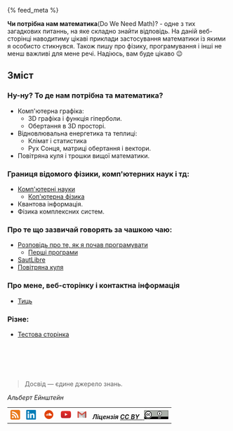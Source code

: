 {% feed_meta %}

__Чи потрібна нам математика__(Do We Need Math)? -  одне з тих загадкових питаннь, на яке складно знайти відповідь. На даній веб-сторінці наводитиму цікаві приклади застосування математики із якими я особисто стикнувся. 
Також пишу про фізику, програмування і інші не менш важливі для мене речі. Надіюсь, вам буде цікаво :wink:

## Зміст

###  Ну-ну? То де нам потрібна та математика?

- Комп'ютерна графіка:
  - 3D графіка і функція гіперболи.
  - Обертання в 3D просторі.
- Відновлювальна енергетика та теплиці:
  - Клімат і статистика
  - Рух Сонця, матриці обертання і вектори.
- Повітряна куля і трошки вищої математики.


###  Границя відомого фізики, комп'ютерних наук і тд:

- [Комп'ютерні науки](ComputerScience/WhatToLearn.md)
  - [Коп'ютерна фізика](ComputationalPhysics/intro.md)
- Квантова інформація. 
- Фізика комплексних систем.

### Про те що зазвичай говорять за чашкою чаю:

- [Розповідь про те, як я почав програмувати](PersonalBlog/hello-world.md)
  - [Перші програми](PersonalBlog/algo-programs.md)
- [SautLibre](PersonalBlog/saut-libre-parkour-team.md)
- [Повітряна куля](PersonalBlog/hot_air_baloon.md)


### Про мене, веб-сторінку і контактна інформація

- [Тиць](about.md)

### Різне:

- [Тестова сторінка](Test/Test.md)

<br>
<br>
<br>
<br>

> Досвід — єдине джерело знань.

_Альберт Ейнштейн_

<table>
  <tr>
    <th>
      <a href="/feed.xml" target="_blank">
        <img height="22" width="22" alt="RSS" src="./images/rss-icon.png"> 
      </a>
    </th>
    <th>
      <a href="https://www.linkedin.com/in/oleg-kmechak/" target="_blank">
        <img height="22" width="25" alt="Linkedin профіль" src="./images/linkedin-icon.png"> 
      </a>
    </th>
    <th>
     <a href="https://soundcloud.com/rain_must_fall" target="_blank">
      <img height="25" width="25" alt="SoundCloud профіль" src="./images/soundcloud-icon.png">
     </a>
    </th>
    <th>
      <a href="https://www.youtube.com/c/OlegFedyna" target="_blank">
        <img height="25" width="25" alt="YouTube профіль" src="./images/youtube-icon.png">
      </a>
    </th> 
    <th>
      <a href="mailto:oleg.kmechak@gmail.com">
        <img height="15" width="20" alt="Gmail профіль" src="./images/gmail-icon.png">
      </a>
    </th>
    <th align="right">
      <i>Ліцензія <a href="https://creativecommons.org/licenses/by/3.0/" target="_blank"><b>CC BY &nbsp;</b>
      <img height="20" width="55" alt="Gmail профіль" src="./images/cc-by-icon.png"></a></i>
    </th>
  </tr>
</table> 